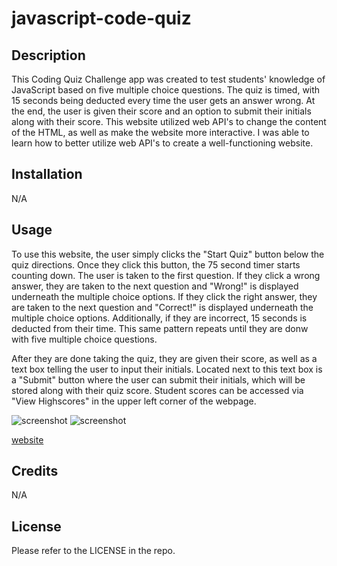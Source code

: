 # javascript-code-quiz

## Description

This Coding Quiz Challenge app was created to test students' knowledge of JavaScript based on five multiple choice questions. The quiz is timed, with 15 seconds being deducted every time the user gets an answer wrong. At the end, the user is given their score and an option to submit their initials along with their score. This website utilized web API's to change the content of the HTML, as well as make the website more interactive. I was able to learn how to better utilize web API's to create a well-functioning website.

## Installation

N/A

## Usage

To use this website, the user simply clicks the "Start Quiz" button below the quiz directions. Once they click this button, the 75 second timer starts counting down. The user is taken to the first question. If they click a wrong answer, they are taken to the next question and "Wrong!" is displayed underneath the multiple choice options. If they click the right answer, they are taken to the next question and "Correct!" is displayed underneath the multiple choice options. Additionally, if they are incorrect, 15 seconds is deducted from their time. This same pattern repeats until they are donw with five multiple choice questions. 

After they are done taking the quiz, they are given their score, as well as a text box telling the user to input their initials. Located next to this text box is a "Submit" button where the user can submit their initials, which will be stored along with their quiz score. Student scores can be accessed via "View Highscores" in the upper left corner of the webpage.

![screenshot]()
![screenshot]()

[website](https://bycait27.github.io/javascript-code-quiz/)

## Credits

N/A

## License

Please refer to the LICENSE in the repo. 